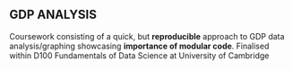 ## GDP ANALYSIS
Coursework consisting of a quick, but **reproducible** approach to GDP data analysis/graphing showcasing **importance of modular code**. 
Finalised within D100 Fundamentals of Data Science at University of Cambridge
